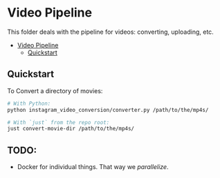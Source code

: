 # Video Pipeline

This folder deals with the pipeline for videos: converting, uploading, etc.

- [Video Pipeline](#video-pipeline)
  - [Quickstart](#quickstart)

## Quickstart

To Convert a directory of movies:

```bash
# With Python:
python instagram_video_conversion/converter.py /path/to/the/mp4s/

# With `just` from the repo root:
just convert-movie-dir /path/to/the/mp4s/
```

## TODO:

- Docker for individual things.  That way we _parallelize_.
